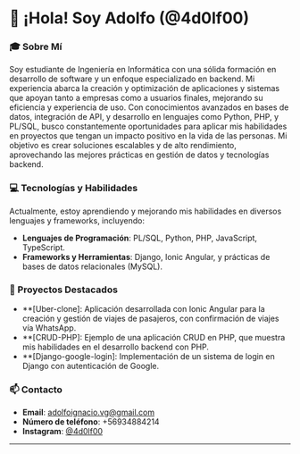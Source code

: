 # 👋 ¡Hola! Soy Adolfo (@4d0lf00)

### 🎓 Sobre Mí
Soy estudiante de Ingeniería en Informática con una sólida formación en 
desarrollo de software y un enfoque especializado en backend. Mi 
experiencia abarca la creación y optimización de aplicaciones y sistemas
 que apoyan tanto a empresas como a usuarios finales, mejorando su 
eficiencia y experiencia de uso. Con conocimientos avanzados en bases de
 datos, integración de API, y desarrollo en lenguajes como Python, PHP, y
 PL/SQL, busco constantemente oportunidades para aplicar mis habilidades
 en proyectos que tengan un impacto positivo en la vida de las personas.
 Mi objetivo es crear soluciones escalables y de alto rendimiento, 
aprovechando las mejores prácticas en gestión de datos y tecnologías 
backend.

### 💻 Tecnologías y Habilidades
Actualmente, estoy aprendiendo y mejorando mis habilidades en diversos lenguajes y frameworks, incluyendo:
- **Lenguajes de Programación**: PL/SQL, Python, PHP, JavaScript, TypeScript.
- **Frameworks y Herramientas**: Django, Ionic Angular, y prácticas de bases de datos relacionales (MySQL).

### 🌱 Proyectos Destacados
- **[Uber-clone]: Aplicación desarrollada con Ionic Angular para la creación y gestión de viajes de pasajeros, con confirmación de viajes vía WhatsApp.
- **[CRUD-PHP]: Ejemplo de una aplicación CRUD en PHP, que muestra mis habilidades en el desarrollo backend con PHP.
- **[Django-google-login]: Implementación de un sistema de login en Django con autenticación de Google.

### 📫 Contacto
- **Email**: [adolfoignacio.vg@gmail.com](mailto:adolfoignacio.vg@gmail.com)
- **Número de teléfono**: +56934884214
- **Instagram**: [@4d0lf00](https://instagram.com/4d0lf00)

---

